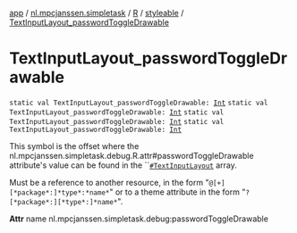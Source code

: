 [app](../../../index.md) / [nl.mpcjanssen.simpletask](../../index.md) / [R](../index.md) / [styleable](index.md) / [TextInputLayout_passwordToggleDrawable](.)

# TextInputLayout_passwordToggleDrawable

`static val TextInputLayout_passwordToggleDrawable: `[`Int`](https://kotlinlang.org/api/latest/jvm/stdlib/kotlin/-int/index.html)
`static val TextInputLayout_passwordToggleDrawable: `[`Int`](https://kotlinlang.org/api/latest/jvm/stdlib/kotlin/-int/index.html)
`static val TextInputLayout_passwordToggleDrawable: `[`Int`](https://kotlinlang.org/api/latest/jvm/stdlib/kotlin/-int/index.html)
`static val TextInputLayout_passwordToggleDrawable: `[`Int`](https://kotlinlang.org/api/latest/jvm/stdlib/kotlin/-int/index.html)

This symbol is the offset where the nl.mpcjanssen.simpletask.debug.R.attr#passwordToggleDrawable attribute's value can be found in the ``[`#TextInputLayout`](-text-input-layout.md) array.

Must be a reference to another resource, in the form "`@[+][*package*:]*type*:*name*`" or to a theme attribute in the form "`?[*package*:][*type*:]*name*`".

**Attr**
name nl.mpcjanssen.simpletask.debug:passwordToggleDrawable

